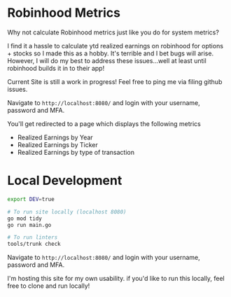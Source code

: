 # Robinhood Metrics

Why not calculate Robinhood metrics just like you do for system metrics?

I find it a hassle to calculate ytd realized earnings on robinhood for options + stocks so I made this as a hobby. It's terrible and I bet bugs will arise.
However, I will do my best to address these issues...well at least until robinhood builds it in to their app!

Current Site is still a work in progress! Feel free to ping me via filing github issues.

Navigate to `http://localhost:8080/` and login with your username, password and MFA. 

You'll get redirected to a page which displays the following metrics
- Realized Earnings by Year
- Realized Earnings by Ticker
- Realized Earnings by type of transaction 

# Local Development
```bash
export DEV=true

# To run site locally (localhost 8080)
go mod tidy
go run main.go

# To run linters
tools/trunk check
```

Navigate to `http://localhost:8080/` and login with your username, password and MFA. 

I'm hosting this site for my own usability. if you'd like to run this locally, feel free to clone and run locally!

